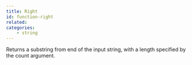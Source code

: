 ```yaml
---
title: Right
id: function-right
related:
categories:
    - string
---
```


Returns a substring from end of the input string, with a length specified by the count argument.
